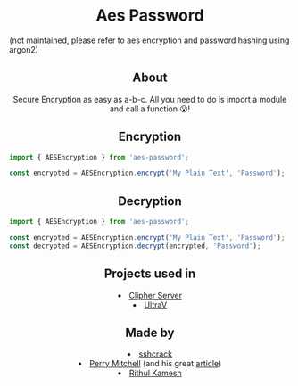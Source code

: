 <h1 align="center">Aes Password</h1>
(not maintained, please refer to aes encryption and password hashing using argon2)
<h2 align="center">About</h2>

<p align= "center">
Secure Encryption as easy as a-b-c. All you need to do is import a module and call a function 😮!</p>

<h2 align="center">Encryption</h2>

```ts
import { AESEncryption } from 'aes-password';

const encrypted = AESEncryption.encrypt('My Plain Text', 'Password');
```

<h2 align="center">Decryption</h2>

```ts
import { AESEncryption } from 'aes-password';

const encrypted = AESEncryption.encrypt('My Plain Text', 'Password');
const decrypted = AESEncryption.decrypt(encrypted, 'Password');
```

<h2 align="center">Projects used in</h2>
<li align= "center"> 
    <a href = "https://github.com/sshcrack/CLIpher-server">Clipher Server</a>
</li>
<li align= "center">
    <a href = "https://github.com/JaegerPanel/ultraV/">UltraV</a></li>

<h2 align="center">Made by</h2>
<li align= "center"> 
    <a href = "https://github.com/sshcrack/">sshcrack</a>
</li>
<li align="center">
    <a href = "https://github.com/perry-mitchell">
Perry Mitchell</a> (and his great <a href="https://hotsource.dev/2019/08/20/encrypting-text-using-aes-cbc-in-nodejs/
">article</a>)</li>
<li align="center">
    <a href = "https://github.com/rithulkamesh">
Rithul Kamesh</a></li>
